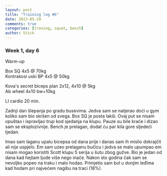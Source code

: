 ```yaml
---
layout: post
title: "Training log #6"
date: 2013-05-29
comments: true
categories: [trening, squat, bench]
author: Stick
---
```


### Week 1, day 6

Warm-up

Box SQ 4x5 @ 70kg  
Kontrakosi uski BP 4x5 @ 50kg  

Kova's secret biceps plan 2x12, 4x10 @ 5kg  
Ab wheel 4x10 bw+10kg  

LI cardio 20 min.  

Zadnji dan šlepanja po gradu busevima. Jedva sam se natjerao doći u gym koliko sam bio skršen od svega. Box SQ je posta lakši. Ovaj put se nisam opuštao i ispravljao trup kod sjedanja na klupu. Pauze su bile kraće i dizao sam se eksplozivnije. Bench je prelagan, dodat ću par kila gore sljedeći tjedan.

Imao sam laganu upalu bicepsa od dana prije i danas sam ih mislio dokrajčit ali nije uspjelo. Em sam uzeo prelaganu bučicu i jedva se malo upumpao em nisam mogao koristiti Scott klupu 5 serija u šutu zbog gužve. Bio je jedan od dana kad hejtam ljude više nego inače. Nakon sto godina čak sam se nevoljko popeo na traku i malo hodao. Primjetio sam bol u donjim leđima kad hodam pri najvećem nagibu na traci (18%).
